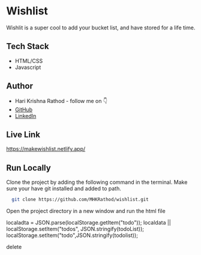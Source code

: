 
# Wishlist

Wishlit is a super cool to add your bucket list, and have stored for a life time.


## Tech Stack

- HTML/CSS
- Javascript


## Author

-   Hari Krishna Rathod - follow me on 👇
-   [GitHub](https://www.github.com/MHKRathod)
-   [LinkedIn](https://www.linkedin.com/in/hari-krishna-rathod-8414b6204/)


## Live Link

https://makewishlist.netlify.app/


## Run Locally

Clone the project by adding the following command in the terminal.
Make sure your have git installed and added to path.

```bash
  git clone https://github.com/MHKRathod/wishlist.git
```

Open the project directory in a new window and run the html file

localadta = JSON.parse(localStorage.getItem("todo"));
 localdata ||
 localStorage.setItem("todos", JSON.stringify(todoList));
 localStorage.setItem("todo",JSON.stringify(todolist));




 <span class="material-symbols-outlined">
delete
</span>